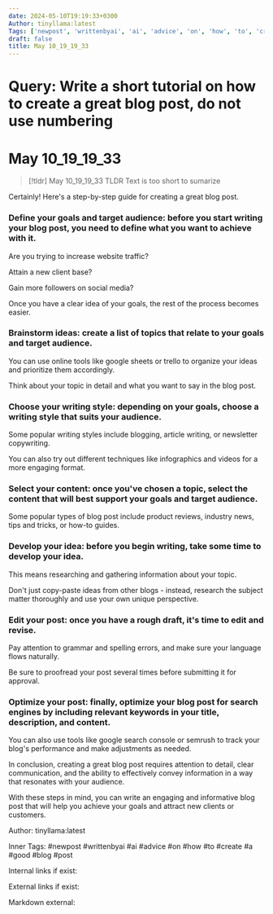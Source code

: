 ```yaml
---
date: 2024-05-10T19:19:33+0300
Author: tinyllama:latest
Tags: ['newpost', 'writtenbyai', 'ai', 'advice', 'on', 'how', 'to', 'create', 'a', 'good', 'blog', 'post']
draft: false
title: May 10_19_19_33
---
```


# Query: Write a short tutorial on how to create a great blog post, do not use numbering

# May 10_19_19_33

> [!tldr] May 10_19_19_33
> TLDR
> Text is too short to sumarize



Certainly! Here's a step-by-step guide for creating a great blog post.

### Define your goals and target audience: before you start writing your blog post, you need to define what you want to achieve with it.

Are you trying to increase website traffic?

Attain a new client base?

Gain more followers on social media?

Once you have a clear idea of your goals, the rest of the process becomes easier.

### Brainstorm ideas: create a list of topics that relate to your goals and target audience.

You can use online tools like google sheets or trello to organize your ideas and prioritize them accordingly.

Think about your topic in detail and what you want to say in the blog post.

### Choose your writing style: depending on your goals, choose a writing style that suits your audience.

Some popular writing styles include blogging, article writing, or newsletter copywriting.

You can also try out different techniques like infographics and videos for a more engaging format.

### Select your content: once you've chosen a topic, select the content that will best support your goals and target audience.

Some popular types of blog post include product reviews, industry news, tips and tricks, or how-to guides.

### Develop your idea: before you begin writing, take some time to develop your idea.

This means researching and gathering information about your topic.

Don't just copy-paste ideas from other blogs - instead, research the subject matter thoroughly and use your own unique perspective.

### Edit your post: once you have a rough draft, it's time to edit and revise.

Pay attention to grammar and spelling errors, and make sure your language flows naturally.

Be sure to proofread your post several times before submitting it for approval.

### Optimize your post: finally, optimize your blog post for search engines by including relevant keywords in your title, description, and content.

You can also use tools like google search console or semrush to track your blog's performance and make adjustments as needed.

In conclusion, creating a great blog post requires attention to detail, clear communication, and the ability to effectively convey information in a way that resonates with your audience.

With these steps in mind, you can write an engaging and informative blog post that will help you achieve your goals and attract new clients or customers.

Author: tinyllama:latest

Inner Tags: #newpost #writtenbyai #ai #advice #on #how #to #create #a #good #blog #post

Internal links if exist:

External links if exist:

Markdown external: